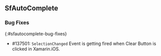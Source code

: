 ## SfAutoComplete

### Bug Fixes
{:#sfautocomplete-bug-fixes}

 * \#137501: `SelectionChanged` Event is getting fired when Clear Button is clicked in Xamarin.iOS.